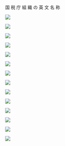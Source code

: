 国 税 庁 組 織 の 英 文 名 称

![](https://www.nta.go.jp/tmp/c74aeca6-d61e-4618-8b51-64af1fd2342e/images/4b7efe8cdd8ca07c4db4e049ac2b775d328dee2493a7befe1e41049079c2e4f7.jpg)

![](https://www.nta.go.jp/tmp/c74aeca6-d61e-4618-8b51-64af1fd2342e/images/8e65d4373f1936d6ed76031b052d3b0eb7ed939c48cd6e7e24763ef41b2b9517.jpg)

![](https://www.nta.go.jp/tmp/c74aeca6-d61e-4618-8b51-64af1fd2342e/images/c636ad521f12a28cb4f9a4af5f95eae0c12f2dfef0946c21cb4042de7bc969e4.jpg)

![](https://www.nta.go.jp/tmp/c74aeca6-d61e-4618-8b51-64af1fd2342e/images/786f56135c2c50daf7224212c4bc89c49aa36f22983b0f3a380345b7f624c7a1.jpg)

![](https://www.nta.go.jp/tmp/c74aeca6-d61e-4618-8b51-64af1fd2342e/images/9bed6d73cb05a7c6b6b064a75b9c1b0d39fa818556d2d2695152f1869c819b1e.jpg)

![](https://www.nta.go.jp/tmp/c74aeca6-d61e-4618-8b51-64af1fd2342e/images/15f912ea6b55b73d6fe2b844948a2f19e6511ba5365633c31168f333d8233aca.jpg)

![](https://www.nta.go.jp/tmp/c74aeca6-d61e-4618-8b51-64af1fd2342e/images/250ae5b9c5c3f262c1479f8b398b43662d7425f48985f38d382199255af0e435.jpg)

![](https://www.nta.go.jp/tmp/c74aeca6-d61e-4618-8b51-64af1fd2342e/images/032bf6ad2cac788a50591b0fb18ea208fdef2f1aa89b685611b5f6cb12945b99.jpg)

![](https://www.nta.go.jp/tmp/c74aeca6-d61e-4618-8b51-64af1fd2342e/images/36ea325dbd3d77e9b7f2baec8982e21a36bbaeb8c2285bc9ca7ee6f1e778fca6.jpg)

![](https://www.nta.go.jp/tmp/c74aeca6-d61e-4618-8b51-64af1fd2342e/images/663a6f9a6d0722f07d66974c1c3913626da8ab87ef16ff285a13beeb5f70ed45.jpg)

![](https://www.nta.go.jp/tmp/c74aeca6-d61e-4618-8b51-64af1fd2342e/images/3609b3a80f92a71fa071bc29987efa922bdd72cc5782dab8232549933e487ade.jpg)

![](https://www.nta.go.jp/tmp/c74aeca6-d61e-4618-8b51-64af1fd2342e/images/461985549a348d9f60e3844d1c09c99fc66d0fae23ce3e80006dbd6b74ac7beb.jpg)

![](https://www.nta.go.jp/tmp/c74aeca6-d61e-4618-8b51-64af1fd2342e/images/888dc2b167d64456127347f3378e5cd6c3021c7dec784fa6fe04da74fb538872.jpg)

![](https://www.nta.go.jp/tmp/c74aeca6-d61e-4618-8b51-64af1fd2342e/images/533e00b0c1115784d0ac3c1f25aa14772c8e473c8056cebdeea24f0bedaa56bd.jpg)